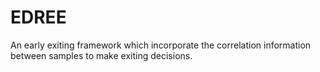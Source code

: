 # EDREE
An early exiting framework which incorporate the correlation information between samples to make exiting decisions.
